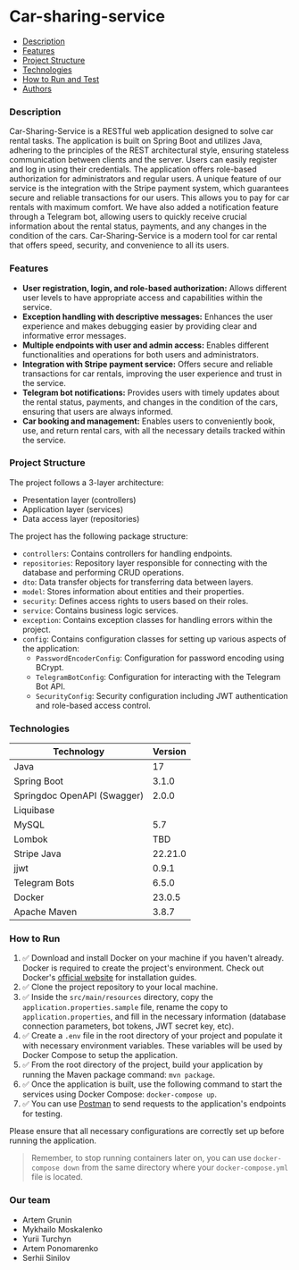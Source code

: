 # Car-sharing-service 

- [Description](#description)
- [Features](#features)
- [Project Structure](#project-structure)
- [Technologies](#technologies)
- [How to Run and Test](#how-to-run-and-test)
- [Authors](#authors)

### Description
Car-Sharing-Service is a RESTful web application designed to solve car rental tasks.
The application is built on Spring Boot and utilizes Java, adhering to the principles
of the REST architectural style, ensuring stateless communication between clients and the server.
Users can easily register and log in using their credentials.
The application offers role-based authorization for administrators and regular users.
A unique feature of our service is the integration with the Stripe payment system,
which guarantees secure and reliable transactions for our users.
This allows you to pay for car rentals with maximum comfort.
We have also added a notification feature through a Telegram bot,
allowing users to quickly receive crucial information about the rental status, payments,
and any changes in the condition of the cars.
Car-Sharing-Service is a modern tool for car rental that offers speed, security,
and convenience to all its users.

### Features
- **User registration, login, and role-based authorization:** Allows different user levels to have appropriate access and capabilities within the service.
- **Exception handling with descriptive messages:** Enhances the user experience and makes debugging easier by providing clear and informative error messages.
- **Multiple endpoints with user and admin access:** Enables different functionalities and operations for both users and administrators.
- **Integration with Stripe payment service:** Offers secure and reliable transactions for car rentals, improving the user experience and trust in the service.
- **Telegram bot notifications:** Provides users with timely updates about the rental status, payments, and changes in the condition of the cars, ensuring that users are always informed.
- **Car booking and management:** Enables users to conveniently book, use, and return rental cars, with all the necessary details tracked within the service.

### Project Structure

The project follows a 3-layer architecture:

- Presentation layer (controllers)
- Application layer (services)
- Data access layer (repositories)

The project has the following package structure:

- `controllers`: Contains controllers for handling endpoints.
- `repositories`: Repository layer responsible for connecting with the database and performing CRUD operations.
- `dto`: Data transfer objects for transferring data between layers.
- `model`: Stores information about entities and their properties.
- `security`: Defines access rights to users based on their roles.
- `service`: Contains business logic services.
- `exception`: Contains exception classes for handling errors within the project.
- `config`: Contains configuration classes for setting up various aspects of the application:
    - `PasswordEncoderConfig`: Configuration for password encoding using BCrypt.
    - `TelegramBotConfig`: Configuration for interacting with the Telegram Bot API.
    - `SecurityConfig`: Security configuration including JWT authentication and role-based access control.

### Technologies

| Technology        | Version |
| ----------------- |---------|
| Java              | 17      |
| Spring Boot       | 3.1.0   |
| Springdoc OpenAPI (Swagger) | 2.0.0 |
| Liquibase         |      |
| MySQL             | 5.7     |
| Lombok            | TBD     |
| Stripe Java       | 22.21.0 |
| jjwt              | 0.9.1   |
| Telegram Bots     | 6.5.0   |
| Docker            | 23.0.5 |
| Apache Maven      | 3.8.7 |

### How to Run

1. ✅ Download and install Docker on your machine if you haven't already. Docker is required to create the project's environment. Check out Docker's [official website](https://www.docker.com/) for installation guides.
2. ✅ Clone the project repository to your local machine.
3. ✅ Inside the `src/main/resources` directory, copy the `application.properties.sample` file, rename the copy to `application.properties`, and fill in the necessary information (database connection parameters, bot tokens, JWT secret key, etc).
4. ✅ Create a `.env` file in the root directory of your project and populate it with necessary environment variables. These variables will be used by Docker Compose to setup the application.
5. ✅ From the root directory of the project, build your application by running the Maven package command: `mvn package`.
6. ✅ Once the application is built, use the following command to start the services using Docker Compose: `docker-compose up`.
7. ✅ You can use [Postman](https://www.postman.com/) to send requests to the application's endpoints for testing.

Please ensure that all necessary configurations are correctly set up before running the application.

> Remember, to stop running containers later on, you can use `docker-compose down` from the same directory where your `docker-compose.yml` file is located.

### Our team

- Artem Grunin
- Mykhailo Moskalenko
- Yurii Turchyn
- Artem Ponomarenko
- Serhii Sinilov

